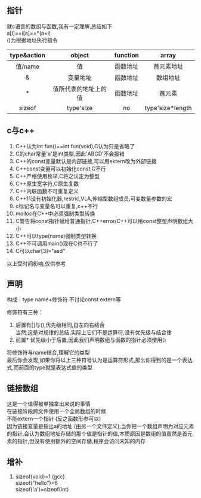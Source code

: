 


## 指针  
   
就c语言的数组与函数,我有一定理解,总结如下  
a[i]==i[a]==*(a+i)  
()为根据地址执行指令

|type&action|object|function|array|
|:----:|:----:|:----:|:----:|
|值/name|值|函数地址|首元素地址|
|&|变量地址|函数地址|数组地址|
|*|值所代表的地址上的值|函数地址|首元素|
|sizeof|type'size|no|type'size*length|

## c与c++
1. C++认为int fun()==int fun(void),C认为只是省略了
2. C的char常量'a'是int类型,因此'ABCD'不会报错
3. C++的const变量默认是内部链接,可以用extern改为外部链接
4. C++const变量可以初始化const,C不行
5. C++严格使用枚举,C将之认定为整型
6. C++原生宽字符,C原生复数
7. C++内联函数不可重复定义
8. C++11没有初始化器,restric,VLA,伸缩型数组成员,可变数量参数的宏
9. c标记名与变量名可以重复,c++不行
10. molloc在C++中必须强制类型转换
11. C警告将const指针赋给普通指针,C++error/C++可以用const整型声明数组大小
12. C++可以type(name)强制类型转换
13. C++不可调用main()现在C也不行了
14. C可以char[3]="asd"

以上受时间影响,仅供参考

## 声明

构成：type name+修饰符
不讨论const extern等

修饰符有三种：
1. 后置有[]与(),优先级相同,自左向右结合  
当然,这是对规律的总结,实际上它们不是运算符,没有优先级与结合律
2. 前置* 优先级小于后置,因此我们声明数组与函数的指针必须使用()

将修饰符与name结合,理解它的类型  
最后你会发现,如果你将以上三种符号认为是运算符形式,那么你得到的是一个表达式,而前面的type就是表达式值的类型

## 链接数组

 这是一个值得被单独拿出来说的事情  
 在链接阶段跨文件使用一个全局数组的时候  
 不能extern一个指针 (反之函数形参可以)  
 因为链接变量是指出a的地址 (由另一个文件定义),当你把一个数组声明为对应元素的指针,会认为数组地址存储的那个值是指针的值,本质原因是数组的值虽然是首元素的指针,但没有使用额外的空间存储,程序会访问未知的内存


 ## 增补


1. sizeof(void)=1 (gcc)    
sizeof("hello")=6  
sizeof('a')=sizeof(int)  